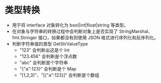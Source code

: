 # 类型转换
- 用于将 interface 对象转化为 bool|int|float|string 等类型。
- 在对象与字符串的转换过程中会判断对象上是否实现了 StringMarshal、fmt.Stringer 接口，如果都没有则使用 JSON 格式进行序列化和反序列化。
- 判断字符串值的类型 GetStrValueType
  - "123" 会判断出这是个 Int
  - "123.456" 会判断是个浮点数
  - "abc" 会判断是个字符串
  - "{"a":123}" 会判断是个 Map
  - "[1,2,3]"、"[{"a":123}]" 会判断是个数组
